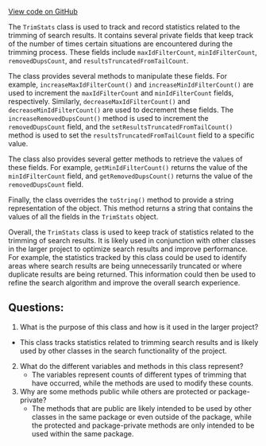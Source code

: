 [View code on GitHub](https://github.com/misbahsy/the-algorithm/src/java/com/twitter/search/earlybird_root/mergers/TrimStats.java)

The `TrimStats` class is used to track and record statistics related to the trimming of search results. It contains several private fields that keep track of the number of times certain situations are encountered during the trimming process. These fields include `maxIdFilterCount`, `minIdFilterCount`, `removedDupsCount`, and `resultsTruncatedFromTailCount`.

The class provides several methods to manipulate these fields. For example, `increaseMaxIdFilterCount()` and `increaseMinIdFilterCount()` are used to increment the `maxIdFilterCount` and `minIdFilterCount` fields, respectively. Similarly, `decreaseMaxIdFilterCount()` and `decreaseMinIdFilterCount()` are used to decrement these fields. The `increaseRemovedDupsCount()` method is used to increment the `removedDupsCount` field, and the `setResultsTruncatedFromTailCount()` method is used to set the `resultsTruncatedFromTailCount` field to a specific value.

The class also provides several getter methods to retrieve the values of these fields. For example, `getMinIdFilterCount()` returns the value of the `minIdFilterCount` field, and `getRemovedDupsCount()` returns the value of the `removedDupsCount` field.

Finally, the class overrides the `toString()` method to provide a string representation of the object. This method returns a string that contains the values of all the fields in the `TrimStats` object.

Overall, the `TrimStats` class is used to keep track of statistics related to the trimming of search results. It is likely used in conjunction with other classes in the larger project to optimize search results and improve performance. For example, the statistics tracked by this class could be used to identify areas where search results are being unnecessarily truncated or where duplicate results are being returned. This information could then be used to refine the search algorithm and improve the overall search experience.
## Questions: 
 1. What is the purpose of this class and how is it used in the larger project?
   - This class tracks statistics related to trimming search results and is likely used by other classes in the search functionality of the project.
2. What do the different variables and methods in this class represent?
   - The variables represent counts of different types of trimming that have occurred, while the methods are used to modify these counts.
3. Why are some methods public while others are protected or package-private?
   - The methods that are public are likely intended to be used by other classes in the same package or even outside of the package, while the protected and package-private methods are only intended to be used within the same package.